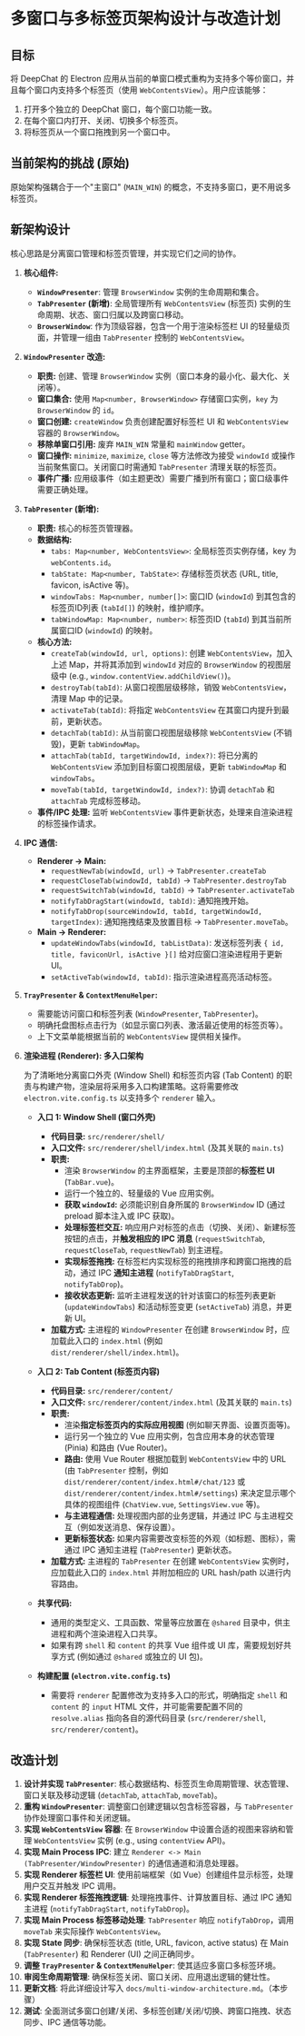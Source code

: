 # 多窗口与多标签页架构设计与改造计划

## 目标

将 DeepChat 的 Electron 应用从当前的单窗口模式重构为支持多个等价窗口，并且每个窗口内支持多个标签页（使用 `WebContentsView`）。用户应该能够：

1.  打开多个独立的 DeepChat 窗口，每个窗口功能一致。
2.  在每个窗口内打开、关闭、切换多个标签页。
3.  将标签页从一个窗口拖拽到另一个窗口中。

## 当前架构的挑战 (原始)

原始架构强耦合于一个"主窗口" (`MAIN_WIN`) 的概念，不支持多窗口，更不用说多标签页。

## 新架构设计

核心思路是分离窗口管理和标签页管理，并实现它们之间的协作。

1.  **核心组件:**

    - **`WindowPresenter`**: 管理 `BrowserWindow` 实例的生命周期和集合。
    - **`TabPresenter` (新增)**: 全局管理所有 `WebContentsView` (标签页) 实例的生命周期、状态、窗口归属以及跨窗口移动。
    - **`BrowserWindow`**: 作为顶级容器，包含一个用于渲染标签栏 UI 的轻量级页面，并管理一组由 `TabPresenter` 控制的 `WebContentsView`。

2.  **`WindowPresenter` 改造:**

    - **职责:** 创建、管理 `BrowserWindow` 实例（窗口本身的最小化、最大化、关闭等）。
    - **窗口集合:** 使用 `Map<number, BrowserWindow>` 存储窗口实例，`key` 为 `BrowserWindow` 的 `id`。
    - **窗口创建:** `createWindow` 负责创建配置好标签栏 UI 和 `WebContentsView` 容器的 `BrowserWindow`。
    - **移除单窗口引用:** 废弃 `MAIN_WIN` 常量和 `mainWindow` getter。
    - **窗口操作:** `minimize`, `maximize`, `close` 等方法修改为接受 `windowId` 或操作当前聚焦窗口。关闭窗口时需通知 `TabPresenter` 清理关联的标签页。
    - **事件广播:** 应用级事件（如主题更改）需要广播到所有窗口；窗口级事件需要正确处理。

3.  **`TabPresenter` (新增):**

    - **职责:** 核心的标签页管理器。
    - **数据结构:**
      - `tabs: Map<number, WebContentsView>`: 全局标签页实例存储，key 为 `webContents.id`。
      - `tabState: Map<number, TabState>`: 存储标签页状态 (URL, title, favicon, isActive 等)。
      - `windowTabs: Map<number, number[]>`: 窗口ID (`windowId`) 到其包含的标签页ID列表 (`tabId[]`) 的映射，维护顺序。
      - `tabWindowMap: Map<number, number>`: 标签页ID (`tabId`) 到其当前所属窗口ID (`windowId`) 的映射。
    - **核心方法:**
      - `createTab(windowId, url, options)`: 创建 `WebContentsView`，加入上述 Map，并将其添加到 `windowId` 对应的 `BrowserWindow` 的视图层级中 (e.g., `window.contentView.addChildView()`)。
      - `destroyTab(tabId)`: 从窗口视图层级移除，销毁 `WebContentsView`，清理 Map 中的记录。
      - `activateTab(tabId)`: 将指定 `WebContentsView` 在其窗口内提升到最前，更新状态。
      - `detachTab(tabId)`: 从当前窗口视图层级移除 `WebContentsView` (不销毁)，更新 `tabWindowMap`。
      - `attachTab(tabId, targetWindowId, index?)`: 将已分离的 `WebContentsView` 添加到目标窗口视图层级，更新 `tabWindowMap` 和 `windowTabs`。
      - `moveTab(tabId, targetWindowId, index?)`: 协调 `detachTab` 和 `attachTab` 完成标签移动。
    - **事件/IPC 处理:** 监听 `WebContentsView` 事件更新状态，处理来自渲染进程的标签操作请求。

4.  **IPC 通信:**

    - **Renderer -> Main:**
      - `requestNewTab(windowId, url)` -> `TabPresenter.createTab`
      - `requestCloseTab(windowId, tabId)` -> `TabPresenter.destroyTab`
      - `requestSwitchTab(windowId, tabId)` -> `TabPresenter.activateTab`
      - `notifyTabDragStart(windowId, tabId)`: 通知拖拽开始。
      - `notifyTabDrop(sourceWindowId, tabId, targetWindowId, targetIndex)`: 通知拖拽结束及放置目标 -> `TabPresenter.moveTab`。
    - **Main -> Renderer:**
      - `updateWindowTabs(windowId, tabListData)`: 发送标签列表 `{ id, title, faviconUrl, isActive }[]` 给对应窗口渲染进程用于更新UI。
      - `setActiveTab(windowId, tabId)`: 指示渲染进程高亮活动标签。

5.  **`TrayPresenter` & `ContextMenuHelper`:**

    - 需要能访问窗口和标签列表 (`WindowPresenter`, `TabPresenter`)。
    - 明确托盘图标点击行为（如显示窗口列表、激活最近使用的标签页等）。
    - 上下文菜单能根据当前的 `WebContentsView` 提供相关操作。

6.  **渲染进程 (Renderer): 多入口架构**

    为了清晰地分离窗口外壳 (Window Shell) 和标签页内容 (Tab Content) 的职责与构建产物，渲染层将采用多入口构建策略。这将需要修改 `electron.vite.config.ts` 以支持多个 `renderer` 输入。

    - **入口 1: Window Shell (窗口外壳)**

      - **代码目录:** `src/renderer/shell/`
      - **入口文件:** `src/renderer/shell/index.html` (及其关联的 `main.ts`)
      - **职责:**
        - 渲染 `BrowserWindow` 的主界面框架，主要是顶部的**标签栏 UI** (`TabBar.vue`)。
        - 运行一个独立的、轻量级的 Vue 应用实例。
        - **获取 `windowId`:** 必须能识别自身所属的 `BrowserWindow` ID (通过 preload 脚本注入或 IPC 获取)。
        - **处理标签栏交互:** 响应用户对标签的点击（切换、关闭）、新建标签按钮的点击，并**触发相应的 IPC 消息** (`requestSwitchTab`, `requestCloseTab`, `requestNewTab`) 到主进程。
        - **实现标签拖拽:** 在标签栏内实现标签的拖拽排序和跨窗口拖拽的启动，通过 IPC **通知主进程** (`notifyTabDragStart`, `notifyTabDrop`)。
        - **接收状态更新:** 监听主进程发送的针对该窗口的标签列表更新 (`updateWindowTabs`) 和活动标签变更 (`setActiveTab`) 消息，并更新 UI。
      - **加载方式:** 主进程的 `WindowPresenter` 在创建 `BrowserWindow` 时，应加载此入口的 `index.html` (例如 `dist/renderer/shell/index.html`)。

    - **入口 2: Tab Content (标签页内容)**

      - **代码目录:** `src/renderer/content/`
      - **入口文件:** `src/renderer/content/index.html` (及其关联的 `main.ts`)
      - **职责:**
        - 渲染**指定标签页内的实际应用视图** (例如聊天界面、设置页面等)。
        - 运行另一个独立的 Vue 应用实例，包含应用本身的状态管理 (Pinia) 和路由 (Vue Router)。
        - **路由:** 使用 Vue Router 根据加载到 `WebContentsView` 中的 URL (由 `TabPresenter` 控制，例如 `dist/renderer/content/index.html#/chat/123` 或 `dist/renderer/content/index.html#/settings`) 来决定显示哪个具体的视图组件 (`ChatView.vue`, `SettingsView.vue` 等)。
        - **与主进程通信:** 处理视图内部的业务逻辑，并通过 IPC 与主进程交互（例如发送消息、保存设置）。
        - **更新标签状态:** 如果内容需要改变标签的外观（如标题、图标），需通过 IPC 通知主进程 (`TabPresenter`) 更新状态。
      - **加载方式:** 主进程的 `TabPresenter` 在创建 `WebContentsView` 实例时，应加载此入口的 `index.html` 并附加相应的 URL hash/path 以进行内容路由。

    - **共享代码:**

      - 通用的类型定义、工具函数、常量等应放置在 `@shared` 目录中，供主进程和两个渲染进程入口共享。
      - 如果有跨 `shell` 和 `content` 的共享 Vue 组件或 UI 库，需要规划好共享方式 (例如通过 `@shared` 或独立的 UI 包)。

    - **构建配置 (`electron.vite.config.ts`)**
      - 需要将 `renderer` 配置修改为支持多入口的形式，明确指定 `shell` 和 `content` 的 `input` HTML 文件，并可能需要配置不同的 `resolve.alias` 指向各自的源代码目录 (`src/renderer/shell`, `src/renderer/content`)。

## 改造计划

1.  **设计并实现 `TabPresenter`**: 核心数据结构、标签页生命周期管理、状态管理、窗口关联及移动逻辑 (`detachTab`, `attachTab`, `moveTab`)。
2.  **重构 `WindowPresenter`**: 调整窗口创建逻辑以包含标签容器，与 `TabPresenter` 协作处理窗口事件和关闭逻辑。
3.  **实现 `WebContentsView` 容器**: 在 `BrowserWindow` 中设置合适的视图来容纳和管理 `WebContentsView` 实例 (e.g., using `contentView` API)。
4.  **实现 Main Process IPC**: 建立 `Renderer <-> Main (TabPresenter/WindowPresenter)` 的通信通道和消息处理器。
5.  **实现 Renderer 标签栏 UI**: 使用前端框架（如 Vue）创建组件显示标签，处理用户交互并触发 IPC 调用。
6.  **实现 Renderer 标签拖拽逻辑**: 处理拖拽事件、计算放置目标、通过 IPC 通知主进程 (`notifyTabDragStart`, `notifyTabDrop`)。
7.  **实现 Main Process 标签移动处理**: `TabPresenter` 响应 `notifyTabDrop`，调用 `moveTab` 来实际操作 `WebContentsView`。
8.  **实现 State 同步**: 确保标签状态 (title, URL, favicon, active status) 在 Main (`TabPresenter`) 和 Renderer (UI) 之间正确同步。
9.  **调整 `TrayPresenter` & `ContextMenuHelper`**: 使其适应多窗口多标签环境。
10. **审阅生命周期管理**: 确保标签关闭、窗口关闭、应用退出逻辑的健壮性。
11. **更新文档**: 将此详细设计写入 `docs/multi-window-architecture.md`。（本步骤）
12. **测试**: 全面测试多窗口创建/关闭、多标签创建/关闭/切换、跨窗口拖拽、状态同步、IPC 通信等功能。
